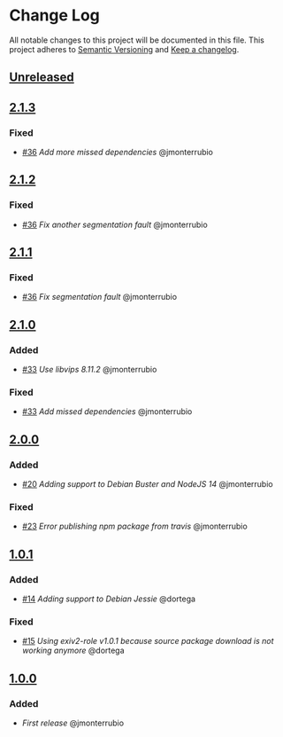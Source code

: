 # Change Log
All notable changes to this project will be documented in this file.
This project adheres to [Semantic Versioning](http://semver.org/) and [Keep a changelog](https://github.com/olivierlacan/keep-a-changelog).

## [Unreleased](https://github.com/idealista/yatm/tree/develop)
## [2.1.3](https://github.com/idealista/yatm/tree/2.1.3)
### Fixed
- [#36](https://github.com/idealista/yatm/issues/36) *Add more missed dependencies* @jmonterrubio

## [2.1.2](https://github.com/idealista/yatm/tree/2.1.2)
### Fixed
- [#36](https://github.com/idealista/yatm/issues/36) *Fix another segmentation fault* @jmonterrubio

## [2.1.1](https://github.com/idealista/yatm/tree/2.1.1)
### Fixed
- [#36](https://github.com/idealista/yatm/issues/36) *Fix segmentation fault* @jmonterrubio

## [2.1.0](https://github.com/idealista/yatm/tree/2.1.0)
### Added
- [#33](https://github.com/idealista/yatm/issues/33) *Use libvips 8.11.2* @jmonterrubio
### Fixed
- [#33](https://github.com/idealista/yatm/issues/33) *Add missed dependencies* @jmonterrubio

## [2.0.0](https://github.com/idealista/yatm/tree/2.0.0)
### Added
- [#20](https://github.com/idealista/yatm/issues/20) *Adding support to Debian Buster and NodeJS 14* @jmonterrubio
### Fixed
- [#23](https://github.com/idealista/yatm/issues/23) *Error publishing npm package from travis* @jmonterrubio

## [1.0.1](https://github.com/idealista/yatm/tree/1.0.1)
### Added
- [#14](https://github.com/idealista/yatm/issues/14) *Adding support to Debian Jessie* @dortega

### Fixed
- [#15](https://github.com/idealista/yatm/issues/15) *Using exiv2-role v1.0.1 because source package download is not working anymore* @dortega

## [1.0.0](https://github.com/idealista/yatm/tree/1.0.0)
### Added
- *First release* @jmonterrubio
